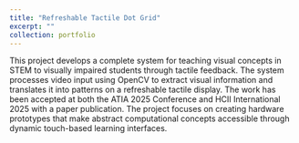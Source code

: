 ```yaml
---
title: "Refreshable Tactile Dot Grid"
excerpt: ""
collection: portfolio
---
```


This project develops a complete system for teaching visual concepts in STEM to visually impaired students through tactile feedback. The system processes video input using OpenCV to extract visual information and translates it into patterns on a refreshable tactile display. The work has been accepted at both the ATIA 2025 Conference and HCII International 2025 with a paper publication. The project focuses on creating hardware prototypes that make abstract computational concepts accessible through dynamic touch-based learning interfaces.

